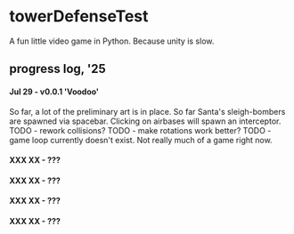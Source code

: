 # towerDefenseTest

A fun little video game in Python. Because unity is slow.

## progress log, '25
#### Jul 29 - v0.0.1 'Voodoo'
So far, a lot of the preliminary art is in place. 
So far Santa's sleigh-bombers are spawned via spacebar. 
Clicking on airbases will spawn an interceptor. 
TODO - rework collisions?
TODO - make rotations work better?
TODO - game loop currently doesn't exist. Not really much of a game right now.

#### XXX XX - ???
#### XXX XX - ???
#### XXX XX - ???
#### XXX XX - ???

